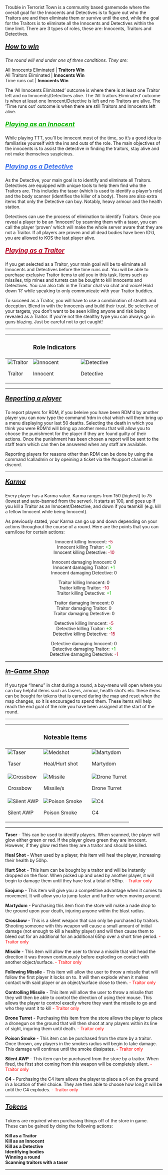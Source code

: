 Trouble in Terrorist Town is a community based gamemode where the overall goal for the Innocents and Detectives is to figure out who the Traitors are and then eliminate them or survive until the end, while the goal for the Traitors is to eliminate all the Innocents and Detectives within the time limit. There are 3 types of roles, these are: Innocents, Traitors and Detectives.
##### <u style="font-family: inherit; font-size: 1.25rem; text-align: inherit; white-space: nowrap;">How to win</u>

*The round will end under one of three conditions. They are:*

All Innocents Eliminated | **Traitors Win**<br>
All Traitors Eliminated | **Innocents Win**<br>
Time runs out | **Innocents Win**

The ‘All Innocents Eliminated’ outcome is where there is at least one Traitor left and no Innocents/Detectives alive. The ‘All Traitors Eliminated’ outcome is when at least one Innocent/Detective is left and no Traitors are alive. The ‘Time runs out’ outcome is when there are still Traitors and Innocents left alive. 

##### <u style="font-family: inherit; font-size: 1.25rem; text-align: inherit; white-space: nowrap;color: #0fb500">Playing as an Innocent</u>

While playing TTT, you’ll be innocent most of the time, so it’s a good idea to familiarise yourself with the ins and outs of the role. The main objectives of the innocents is to assist the detective in finding the traitors, stay alive and not make themselves suspicious.

##### <u style="font-family: inherit; font-size: 1.25rem; text-align: inherit; white-space: nowrap;color: #346beb">Playing as a Detective</u>

As the Detective, your main goal is to identify and eliminate all Traitors. Detectives are equipped with unique tools to help them find who the Traitors are. This includes the taser (which is used to identify a player’s role) and the body scanner (identifies the killer of a body). There are also extra items that only the Detective can buy. Notably, heavy armour and the health station.

Detectives can use the process of elimination to identify Traitors. Once you reveal a player to be an ‘Innocent’ by scanning them with a taser, you can call the player ‘proven’ which will make the whole server aware that they are not a Traitor. If all players are proven and all dead bodies have been ID’d, you are allowed to KOS the last player alive.  

##### <u style="font-family: inherit; font-size: 1.25rem; text-align: inherit; white-space: nowrap;color: #b50024">Playing as a Traitor</u>

If you get selected as a Traitor, your main goal will be to eliminate all Innocents and Detectives before the time runs out. You will be able to purchase exclusive Traitor items to aid you in this task. Items such as missiles, trip mines and turrets can be bought to kill Innocents and Detectives. You can also talk in the Traitor chat via chat and voice! Hold down ‘R’ while speaking to only communicate with your Traitor buddies. 

To succeed as a Traitor, you will have to use a combination of stealth and deception. Blend in with the Innocents and build their trust. Be selective of your targets, you don’t want to be seen killing anyone and risk being revealed as a Traitor. If you’re not the stealthy type you can always go in guns blazing. Just be careful not to get caught!

----------

|                                                                                                                                  | <h3>Role Indicators</h3>                                                                                                            |                                                                                                                                        |
|----------------------------------------------------------------------------------------------------------------------------------|-------------------------------------------------------------------------------------------------------------------------------------|----------------------------------------------------------------------------------------------------------------------------------------|
| ![Traitor](https://github.com/NexusNation/Documentation/blob/master/Guides/assets/ttt/roles/traitor.png?raw=true) <p>Traitor</p> | ![Innocent](https://github.com/NexusNation/Documentation/blob/master/Guides/assets/ttt/roles/innocent.png?raw=true) <p>Innocent</p> | ![Detective](https://github.com/NexusNation/Documentation/blob/master/Guides/assets/ttt/roles/detective.png?raw=true) <p>Detective</p> |

----------

##### <u style="font-family: inherit; font-size: 1.25rem; text-align: inherit; white-space: nowrap;">Reporting a player</u>

To report players for RDM, if you beleive you have been RDM'd by another player you can now type the command !rdm in chat which will them bring up a menu displaying your last 50 deaths. Selecting the death in which you think you were RDM'd will bring up another menu that will allow you to choose the punishment for the player if they are found guilty of their actions. Once the punishment has been chosen a report will be sent to the staff team which can then be answered when any staff are available.

Reporting players for reasons other than RDM can be done by using the command !calladmin or by opeining a ticket via the #support channel in discord.

----------

##### <u style="font-family: inherit; font-size: 1.25rem; text-align: inherit; white-space: nowrap;">Karma</u>

Every player has a Karma value. Karma ranges from 150 (highest) to 75 (lowest and auto-banned from the server). It starts at 100, and goes up if you kill a Traitor as an Innocent/Detective, and down if you teamkill (e.g. kill a fellow Innocent while being Innocent). 

As previously stated, your Karma can go up and down depending on your actions throughout the course of a round. Here are the points that you can earn/lose for certain actions:

<p style="text-align:center;">Innocent killing Innocent: <font style="color: #b50024">-5</font><br>
Innocent killing Traitor: <font style="color: #0fb500">+3</font><br>
Innocent killing Detective: <font style="color: #b50024">-10</font></p>
<p style="text-align:center;">Innocent damaging Innocent: 0<br>
Innocent damaging Traitor: <font style="color: #0fb500">+1</font><br>
Innocent damaging Detective: 0</p>
<p style="text-align:center;">Traitor killing Innocent: 0<br>
Traitor killing Traitor: <font style="color: #b50024">-10</font><br>
Traitor killing Detective: <font style="color: #0fb500">+1</font></p>
<p style="text-align:center;">Traitor damaging Innocent: 0<br>
Traitor damaging Traitor: 0<br>
Traitor damaging Detective: 0</p>
<p style="text-align:center;">Detective killing Innocent: <font style="color: #b50024">-5</font><br>
Detective killing Traitor: <font style="color: #0fb500">+3</font><br>
Detective killing Detective: <font style="color: #b50024">-15</font></p>
<p style="text-align:center;">Detective damaging Innocent: 0<br>
Detective damaging Traitor: <font style="color: #0fb500">+1</font><br>
Detective damaging Detective: <font style="color: #b50024">-1</font></p>

----------

##### <u style="font-family: inherit; font-size: 1.25rem; text-align: inherit; white-space: nowrap;">In-Game Shop</u>

If you type “!menu” in chat during a round, a buy-menu will open where you can buy helpful items such as tasers, armour, health shot’s etc. these items can be bought for tokens that is earned during the map and reset when the map changes, so it is encouraged to spend them. These items will help reach the end goal of the role you have been assigned at the start of the round.

----------

|                                                                                                                               | <h3>Noteable Items</h3>                                                                                                                  |                                                                                                                                       |
|-------------------------------------------------------------------------------------------------------------------------------|------------------------------------------------------------------------------------------------------------------------------------------|---------------------------------------------------------------------------------------------------------------------------------------|
| ![Taser](https://github.com/NexusNation/Documentation/blob/master/Guides/assets/ttt/taser.png?raw=true) <p>Taser</p>          | ![Medshot](https://github.com/NexusNation/Documentation/blob/master/Guides/assets/ttt/medshot.png?raw=true) <p>Heal/Hurt shot</p>        | ![Martydom](https://github.com/NexusNation/Documentation/blob/master/Guides/assets/ttt/martydom.png?raw=true) <p>Martydom</p>         |
| ![Crossbow](https://github.com/NexusNation/Documentation/blob/master/Guides/assets/ttt/crossbow.png?raw=true) <p>Crossbow</p> | ![Missile](https://github.com/NexusNation/Documentation/blob/master/Guides/assets/ttt/missile.png?raw=true) <p>Missile/s</p>             | ![Drone Turret](https://github.com/NexusNation/Documentation/blob/master/Guides/assets/ttt/dronegun.png?raw=true) <p>Drone Turret</p> |
| ![Silent AWP](https://github.com/NexusNation/Documentation/blob/master/Guides/assets/ttt/sawp.png?raw=true) <p>Silent AWP</p> | ![Poison Smoke](https://github.com/NexusNation/Documentation/blob/master/Guides/assets/ttt/poisonsmoke.png?raw=true) <p>Poison Smoke</p> | ![C4](https://github.com/NexusNation/Documentation/blob/master/Guides/assets/ttt/c4.png?raw=true) <p>C4</p>                           |

----------

**Taser** - This can be used to identify players. When scanned, the player will glow either green or red. If the player glows green they are innocent. However, if they glow red then they are a traitor and should be killed.

**Heal Shot** - When used by a player, this item will heal the player, increasing their health by 50hp.

**Hurt Shot** - This item can be bought by a traitor and will be instantly dropped on the floor. When picked up and used by another player, it will begin to damage them until they have lost a total of 50hp.<font style="color: rgb(255,0,0)"> - Traitor only</font>

**Exojump** - This item will give you a competitive advantage when it comes to movement. It will allow you to jump faster and further when moving around.

**Martydom** - Purchasing this item from the store will make a nade drop to the ground upon your death, injuring anyone within the blast radius.

**Crossbow** - This is a silent weapon that can only be purchased by traitors. Shooting someone with this weapon will cause a small amount of initial damage (not enough to kill a healthy player) and will then cause them to bleed out for an additional for an additional 65hp over a short time period.<font style="color: rgb(255,0,0)"> - Traitor only</font>

**Missile** - This item will allow the user to throw a missile that will head the direction it was thrown continuously before exploding on contact with another object/surface.<font style="color: rgb(255,0,0)"> - Traitor only</font>

**Following Missile** - This item will allow the user to throw a missile that will follow the first player it locks on to. It will then explode when it makes contact with said player or an object/surface close to them.<font style="color: rgb(255,0,0)"> - Traitor only</font>

**Controlling Missile** - This item will allow the user to throw a missile that they will then be able to control the direction of using their mouse. This allows the player to control exactly where they want the missile to go and who they want it to kill<font style="color: rgb(255,0,0)"> - Traitor only</font>

**Drone Turret** - Purchasing this item from the store allows the player to place a dronegun on the ground that will then shoot at any players within its line of sight, inguring them until death.<font style="color: rgb(255,0,0)"> - Traitor only</font>

**Poison Smoke** - This item can be purchased from the store by a traitor. Once thrown, any players in the smokes radius will begin to take damage. This damage will continue until the smoke dissipates.<font style="color: rgb(255,0,0)"> - Traitor only</font>

**Silent AWP** - This item can be purchased from the store by a traitor. When fired, the first shot coming from this weapon will be completely silent.<font style="color: rgb(255,0,0)"> - Traitor only</font>

**C4** - Purchasing the C4 item allows the player to place a c4 on the ground in a location of their choice. They are then able to choose how long it will be until the C4 explodes.<font style="color: rgb(255,0,0)"> - Traitor only</font>

----------

##### <u style="font-family: inherit; font-size: 1.25rem; text-align: inherit; white-space: nowrap;">Tokens</u>

Tokens are required when purchasing things off of the store in game.<br>
These can be gained by doing the following actions:


**Kill as a Traitor**<br>
**Kill as an Innocent**<br>
**Kill as a Detective**<br>
**Identifying bodies**<br>
**Winning a round**<br>
**Scanning traitors with a taser**


----------